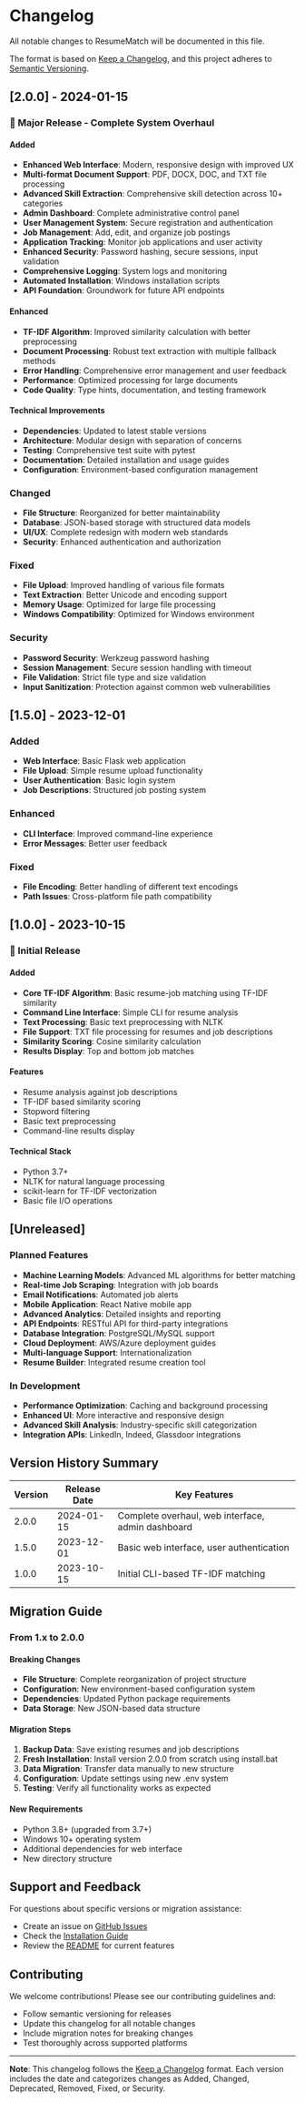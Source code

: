 # Changelog

All notable changes to ResumeMatch will be documented in this file.

The format is based on [Keep a Changelog](https://keepachangelog.com/en/1.0.0/),
and this project adheres to [Semantic Versioning](https://semver.org/spec/v2.0.0.html).

## [2.0.0] - 2024-01-15

### 🎉 Major Release - Complete System Overhaul

#### Added
- **Enhanced Web Interface**: Modern, responsive design with improved UX
- **Multi-format Document Support**: PDF, DOCX, DOC, and TXT file processing
- **Advanced Skill Extraction**: Comprehensive skill detection across 10+ categories
- **Admin Dashboard**: Complete administrative control panel
- **User Management System**: Secure registration and authentication
- **Job Management**: Add, edit, and organize job postings
- **Application Tracking**: Monitor job applications and user activity
- **Enhanced Security**: Password hashing, secure sessions, input validation
- **Comprehensive Logging**: System logs and monitoring
- **Automated Installation**: Windows installation scripts
- **API Foundation**: Groundwork for future API endpoints

#### Enhanced
- **TF-IDF Algorithm**: Improved similarity calculation with better preprocessing
- **Document Processing**: Robust text extraction with multiple fallback methods
- **Error Handling**: Comprehensive error management and user feedback
- **Performance**: Optimized processing for large documents
- **Code Quality**: Type hints, documentation, and testing framework

#### Technical Improvements
- **Dependencies**: Updated to latest stable versions
- **Architecture**: Modular design with separation of concerns
- **Testing**: Comprehensive test suite with pytest
- **Documentation**: Detailed installation and usage guides
- **Configuration**: Environment-based configuration management

### Changed
- **File Structure**: Reorganized for better maintainability
- **Database**: JSON-based storage with structured data models
- **UI/UX**: Complete redesign with modern web standards
- **Security**: Enhanced authentication and authorization

### Fixed
- **File Upload**: Improved handling of various file formats
- **Text Extraction**: Better Unicode and encoding support
- **Memory Usage**: Optimized for large file processing
- **Windows Compatibility**: Optimized for Windows environment

### Security
- **Password Security**: Werkzeug password hashing
- **Session Management**: Secure session handling with timeout
- **File Validation**: Strict file type and size validation
- **Input Sanitization**: Protection against common web vulnerabilities

## [1.5.0] - 2023-12-01

### Added
- **Web Interface**: Basic Flask web application
- **File Upload**: Simple resume upload functionality
- **User Authentication**: Basic login system
- **Job Descriptions**: Structured job posting system

### Enhanced
- **CLI Interface**: Improved command-line experience
- **Error Messages**: Better user feedback

### Fixed
- **File Encoding**: Better handling of different text encodings
- **Path Issues**: Cross-platform file path compatibility

## [1.0.0] - 2023-10-15

### 🎉 Initial Release

#### Added
- **Core TF-IDF Algorithm**: Basic resume-job matching using TF-IDF similarity
- **Command Line Interface**: Simple CLI for resume analysis
- **Text Processing**: Basic text preprocessing with NLTK
- **File Support**: TXT file processing for resumes and job descriptions
- **Similarity Scoring**: Cosine similarity calculation
- **Results Display**: Top and bottom job matches

#### Features
- Resume analysis against job descriptions
- TF-IDF based similarity scoring
- Stopword filtering
- Basic text preprocessing
- Command-line results display

#### Technical Stack
- Python 3.7+
- NLTK for natural language processing
- scikit-learn for TF-IDF vectorization
- Basic file I/O operations

## [Unreleased]

### Planned Features
- **Machine Learning Models**: Advanced ML algorithms for better matching
- **Real-time Job Scraping**: Integration with job boards
- **Email Notifications**: Automated job alerts
- **Mobile Application**: React Native mobile app
- **Advanced Analytics**: Detailed insights and reporting
- **API Endpoints**: RESTful API for third-party integrations
- **Database Integration**: PostgreSQL/MySQL support
- **Cloud Deployment**: AWS/Azure deployment guides
- **Multi-language Support**: Internationalization
- **Resume Builder**: Integrated resume creation tool

### In Development
- **Performance Optimization**: Caching and background processing
- **Enhanced UI**: More interactive and responsive design
- **Advanced Skill Analysis**: Industry-specific skill categorization
- **Integration APIs**: LinkedIn, Indeed, Glassdoor integrations

## Version History Summary

| Version | Release Date | Key Features |
|---------|-------------|--------------|
| 2.0.0   | 2024-01-15  | Complete overhaul, web interface, admin dashboard |
| 1.5.0   | 2023-12-01  | Basic web interface, user authentication |
| 1.0.0   | 2023-10-15  | Initial CLI-based TF-IDF matching |

## Migration Guide

### From 1.x to 2.0.0

#### Breaking Changes
- **File Structure**: Complete reorganization of project structure
- **Configuration**: New environment-based configuration system
- **Dependencies**: Updated Python package requirements
- **Data Storage**: New JSON-based data structure

#### Migration Steps
1. **Backup Data**: Save existing resumes and job descriptions
2. **Fresh Installation**: Install version 2.0.0 from scratch using install.bat
3. **Data Migration**: Transfer data manually to new structure
4. **Configuration**: Update settings using new .env system
5. **Testing**: Verify all functionality works as expected

#### New Requirements
- Python 3.8+ (upgraded from 3.7+)
- Windows 10+ operating system
- Additional dependencies for web interface
- New directory structure

## Support and Feedback

For questions about specific versions or migration assistance:
- Create an issue on [GitHub Issues](https://github.com/your-username/ResumeMatch/issues)
- Check the [Installation Guide](INSTALLATION.md)
- Review the [README](README.md) for current features

## Contributing

We welcome contributions! Please see our contributing guidelines and:
- Follow semantic versioning for releases
- Update this changelog for all notable changes
- Include migration notes for breaking changes
- Test thoroughly across supported platforms

---

**Note**: This changelog follows the [Keep a Changelog](https://keepachangelog.com/) format. Each version includes the date and categorizes changes as Added, Changed, Deprecated, Removed, Fixed, or Security.
